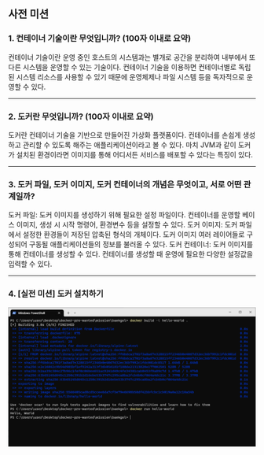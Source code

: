 ## 사전 미션
### 1. 컨테이너 기술이란 무엇입니까? (100자 이내로 요약)
컨테이너 기술이란 운영 중인 호스트의 시스템과는 별개로 공간을 분리하여 내부에서 또다른 시스템을 운영할 수 있는 기술이다.
컨테이너 기술을 이용하면 컨테이너별로 독립된 시스템 리소스를 사용할 수 있기 때문에 운영체제나 파일 시스템 등을 독자적으로 운영할 수 있다.

-----------------------------------------
### 2. 도커란 무엇입니까? (100자 이내로 요약)
도커란 컨테이너 기술을 기반으로 만들어진 가상화 플랫폼이다.
컨테이너를 손쉽게 생성하고 관리할 수 있도록 해주는 애플리케이션이라고 볼 수 있다.
마치 JVM과 같이 도커가 설치된 환경이라면 이미지를 통해 어디서든 서비스를 배포할 수 있다는 특징이 있다.

-----------------------------------------
### 3. 도커 파일, 도커 이미지, 도커 컨테이너의 개념은 무엇이고, 서로 어떤 관계일까?
도커 파일: 도커 이미지를 생성하기 위해 필요한 설정 파일이다. 컨테이너를 운영할 베이스 이미지, 생성 시 시작 명령어, 환경변수 등을 설정할 수 있다.
도커 이미지: 도커 파일에서 설정한 환경들이 저장된 압축된 형식의 개체이다. 도커 이미지 여러 레이어들로 구성되어 구동될 애플리케이션들의 정보를 불러올 수 있다.
도커 컨테이너: 도커 이미지를 통해 컨테이너를 생성할 수 있다. 컨테이너를 생성할 때 운영에 필요한 다양한 설정값을 입력할 수 있다.

-----------------------------------------
### 4. [실전 미션] 도커 설치하기
<img src="baekgol-hello-world.png">

